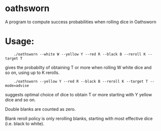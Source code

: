 # oathsworn
A program to compute success probabilities when rolling dice in Oathsworn

# Usage:

        ./oathsworn --white W --yellow Y --red R --black B --reroll K --target T

gives the probabilty of obtaining T or more when rolling W white dice and so on, using up to K rerolls. 

        ./oathsworn --yellow Y --red R --black B --reroll K --target T --mode=advise

suggests optimal choice of dice to obtain T or more starting with Y yellow dice and so on.

Double blanks are counted as zero.

Blank reroll policy is only rerolling blanks, starting with most effective dice (i.e. black to white).


